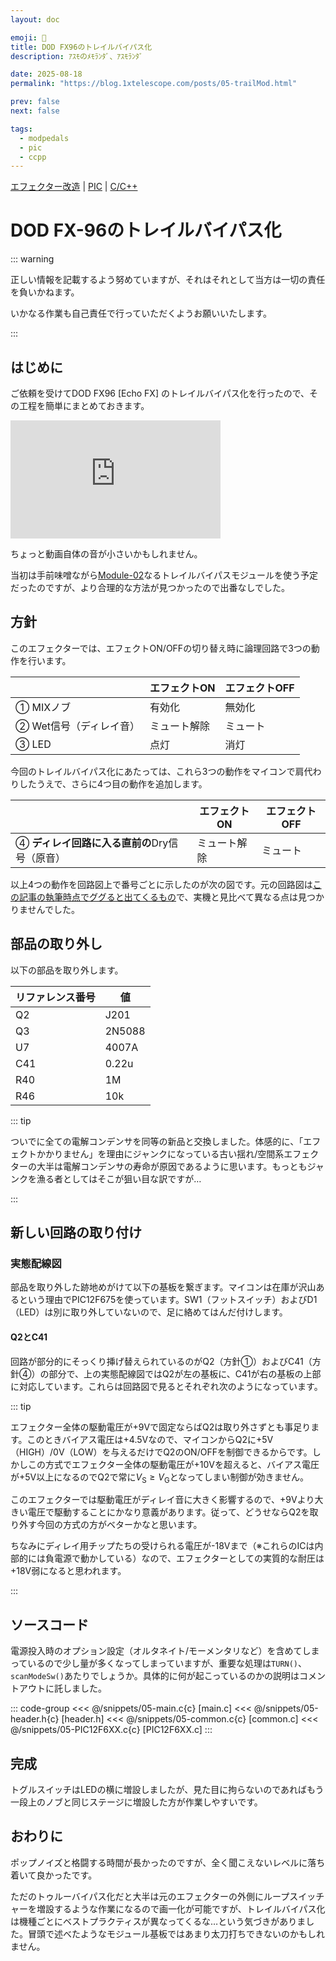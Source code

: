 ```yaml
---
layout: doc

emoji: 🔨
title: DOD FX96のトレイルバイパス化
description: ｱｽﾓのﾒﾓﾗﾝﾀﾞ、ｱｽﾓﾗﾝﾀﾞ

date: 2025-08-18
permalink: "https://blog.1xtelescope.com/posts/05-trailMod.html"

prev: false
next: false

tags:
  - modpedals
  - pic
  - ccpp
---
```


[エフェクター改造](../tags/modpedals) | [PIC](../tags/pic.md) | [C/C++](../tags/ccpp.md)

# DOD FX-96のトレイルバイパス化

::: warning

正しい情報を記載するよう努めていますが、それはそれとして当方は一切の責任を負いかねます。

いかなる作業も自己責任で行っていただくようお願いいたします。

:::

## はじめに

ご依頼を受けてDOD FX96 \[Echo FX\] のトレイルバイパス化を行ったので、その工程を簡単にまとめておきます。

<iframe width="336" height="189" src="https://www.youtube.com/embed/UQoQh8HNo6M" title="Trail bypass MOD -  DOD FX96 [Echo FX]" frameborder="0" allow="accelerometer; autoplay; clipboard-write; encrypted-media; gyroscope; picture-in-picture; web-share" referrerpolicy="strict-origin-when-cross-origin" allowfullscreen></iframe>

ちょっと動画自体の音が小さいかもしれません。

当初は手前味噌ながら[Module-02](https://x.com/asumo_1xts/status/1931595236322463905)なるトレイルバイパスモジュールを使う予定だったのですが、より合理的な方法が見つかったので出番なしでした。

## 方針

このエフェクターでは、エフェクトON/OFFの切り替え時に論理回路で3つの動作を行います。

|  | エフェクトON | エフェクトOFF |
| ---- | ---- | ---- |
| ① MIXノブ | 有効化 | 無効化 |
| ② Wet信号（ディレイ音） | ミュート解除 | ミュート |
| ③ LED | 点灯 | 消灯 |

今回のトレイルバイパス化にあたっては、これら3つの動作をマイコンで肩代わりしたうえで、さらに4つ目の動作を追加します。

|  | エフェクトON | エフェクトOFF |
| ---- | ---- | ---- |
| ④ **ディレイ回路に入る直前の**Dry信号（原音） | ミュート解除 | ミュート |

以上4つの動作を回路図上で番号ごとに示したのが次の図です。元の回路図は[この記事の執筆時点でググると出てくるもの](https://experimentalistsanonymous.com/diy/Schematics/Delay%20Echo%20and%20Samplers/DOD%20FX96.pdf)で、実機と見比べて異なる点は見つかりませんでした。

<ImageGroup
  :sources="[
    '/images/05-01.webp',
  ]"
  type="big"
/>

## 部品の取り外し

以下の部品を取り外します。

| リファレンス番号 | 値 |
| ---- | ---- |
| Q2 | J201 |
| Q3 | 2N5088 |
| U7 | 4007A |
| C41 | 0.22u |
| R40 | 1M |
| R46 | 10k |

::: tip

ついでに全ての電解コンデンサを同等の新品と交換しました。体感的に、「エフェクトかかりません」を理由にジャンクになっている古い揺れ/空間系エフェクターの大半は電解コンデンサの寿命が原因であるように思います。もっともジャンクを漁る者としてはそこが狙い目な訳ですが…

:::

## 新しい回路の取り付け

### 実態配線図

部品を取り外した跡地めがけて以下の基板を繋ぎます。マイコンは在庫が沢山あるという理由でPIC12F675を使っています。SW1（フットスイッチ）およびD1（LED）は別に取り外していないので、足に絡めてはんだ付けします。

<ImageGroup
  :sources="[
    '/images/05-02.webp',
  ]"
  type="big"
/>

#### Q2とC41

回路が部分的にそっくり挿げ替えられているのがQ2（方針①）およびC41（方針④）の部分で、上の実態配線図ではQ2が左の基板に、C41が右の基板の上部に対応しています。これらは回路図で見るとそれぞれ次のようになっています。

<ImageGroup
  :sources="[
    '/images/05-03.webp',
    '/images/05-04.webp',
  ]"
  type="double"
  caption="← Q2 | C41 →"
/>

::: tip

エフェクター全体の駆動電圧が+9Vで固定ならばQ2は取り外さずとも事足ります。このときバイアス電圧は+4.5Vなので、マイコンからQ2に+5V（HIGH）/0V（LOW）を与えるだけでQ2のON/OFFを制御できるからです。しかしこの方式でエフェクター全体の駆動電圧が+10Vを超えると、バイアス電圧が+5V以上になるのでQ2で常に$V_\mathrm{S}\geq V_\mathrm{G}$となってしまい制御が効きません。

このエフェクターでは駆動電圧がディレイ音に大きく影響するので、+9Vより大きい電圧で駆動することにかなり意義があります。従って、どうせならQ2を取り外す今回の方式の方がベターかなと思います。

ちなみにディレイ用チップたちの受けられる電圧が-18Vまで（※これらのICは内部的には負電源で動かしている）なので、エフェクターとしての実質的な耐圧は+18V弱になると思われます。

:::

## ソースコード

電源投入時のオプション設定（オルタネイト/モーメンタリなど）を含めてしまっているので少し量が多くなってしまっていますが、重要な処理は`TURN()`、`scanModeSw()`あたりでしょうか。具体的に何が起こっているのかの説明はコメントアウトに託しました。

::: code-group
<<< @/snippets/05-main.c{c} [main.c]
<<< @/snippets/05-header.h{c} [header.h]
<<< @/snippets/05-common.c{c} [common.c]
<<< @/snippets/05-PIC12F6XX.c{c} [PIC12F6XX.c]
:::

## 完成

<ImageGroup
  :sources="[
    '/images/05-05.webp',
    '/images/05-06.webp',
  ]"
  type="double"
/>

トグルスイッチはLEDの横に増設しましたが、見た目に拘らないのであればもう一段上のノブと同じステージに増設した方が作業しやすいです。

## おわりに

ポップノイズと格闘する時間が長かったのですが、全く聞こえないレベルに落ち着いて良かったです。

ただのトゥルーバイパス化だと大半は元のエフェクターの外側にループスイッチャーを増設するような作業になるので画一化が可能ですが、トレイルバイパス化は機種ごとにベストプラクティスが異なってくるな…という気づきがありました。冒頭で述べたようなモジュール基板ではあまり太刀打ちできないのかもしれません。
